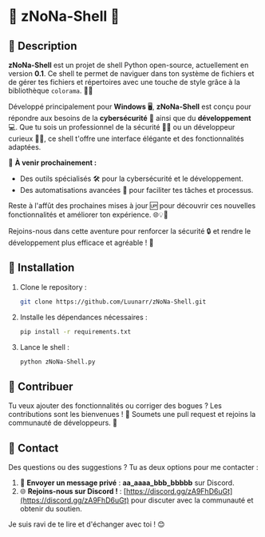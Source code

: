 # 🎉 **zNoNa-Shell** 🚀

## 🌟 Description

**zNoNa-Shell** est un projet de shell Python open-source, actuellement en version **0.1**. Ce shell te permet de naviguer dans ton système de fichiers et de gérer tes fichiers et répertoires avec une touche de style grâce à la bibliothèque `colorama`. 🎨✨

Développé principalement pour **Windows** 🖥️, **zNoNa-Shell** est conçu pour répondre aux besoins de la **cybersécurité** 🔐 ainsi que du **développement** 💻. Que tu sois un professionnel de la sécurité 🕵️‍♂️ ou un développeur curieux 👨‍💻, ce shell t'offre une interface élégante et des fonctionnalités adaptées.

🚀 **À venir prochainement :**  
- Des outils spécialisés 🛠️ pour la cybersécurité et le développement.
- Des automatisations avancées 🤖 pour faciliter tes tâches et processus.

Reste à l'affût des prochaines mises à jour 🆙 pour découvrir ces nouvelles fonctionnalités et améliorer ton expérience. 🌐💡🔧

Rejoins-nous dans cette aventure pour renforcer la sécurité 🔒 et rendre le développement plus efficace et agréable ! 🌟

## 🚀 Installation

1. Clone le repository :
   ```bash
   git clone https://github.com/Luunarr/zNoNa-Shell.git
   ```

2. Installe les dépendances nécessaires :
   ```bash
   pip install -r requirements.txt
   ```

3. Lance le shell :
   ```bash
   python zNoNa-Shell.py
   ```

## 🤝 Contribuer

Tu veux ajouter des fonctionnalités ou corriger des bogues ? Les contributions sont les bienvenues ! 🚀 Soumets une pull request et rejoins la communauté de développeurs. 💪

## 💬 Contact

Des questions ou des suggestions ? Tu as deux options pour me contacter :

1. 📩 **Envoyer un message privé** : **aa_aaaa_bbb_bbbbb** sur Discord.
2. 🌐 **Rejoins-nous sur Discord !** : [https://discord.gg/zA9FhD6uGt](https://discord.gg/zA9FhD6uGt) pour discuter avec la communauté et obtenir du soutien.

Je suis ravi de te lire et d'échanger avec toi ! 😊
